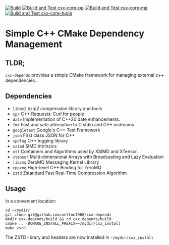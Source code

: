 [![Build](https://github.com/melton1968/cxx-depends/actions/workflows/build.yaml/badge.svg)](https://github.com/melton1968/cxx-depends/actions/workflows/build.yaml)
[![Build and Test cxx-core-pp](https://github.com/melton1968/cxx-depends/actions/workflows/build_cxx_core_pp.yaml/badge.svg)](https://github.com/melton1968/cxx-depends/actions/workflows/build_cxx_core_pp.yaml)
[![Build and Test cxx-core-mp](https://github.com/melton1968/cxx-depends/actions/workflows/build_cxx_core_mp.yaml/badge.svg)](https://github.com/melton1968/cxx-depends/actions/workflows/build_cxx_core_mp.yaml)
[![Build and Test cxx-core-tuple](https://github.com/melton1968/cxx-depends/actions/workflows/build_cxx_core_tuple.yaml/badge.svg)](https://github.com/melton1968/cxx-depends/actions/workflows/build_cxx_core_tuple.yaml)

# Simple C++ CMake Dependency Management

## TLDR;

`cxx-depends` provides a simple CMake framework for managing external c++ dependencies. 

## Dependencies

- `libbz2` bzip2 compression library and tools
- `cpr` C++ Requests: Curl for people
- `date` Implementation of C++20 date enhancements.
- `fmt` Fast and safe alternative to C stdio and C++ iostreams
- `googletest` Google's C++ Test Framework
- `json` First class JSON for C++
- `spdlog` C++ logging library
- `xsimd` SIMD Intrinsics
- `xtl` Containers and Algorithms used by XSIMD and XTensor.
- `xtensor` Multi-dimensional Arrays with Broadcasting and Lazy Evaluation
- `libzmq` ZeroMQ Messaging Kernel Library
- `cppzmq` High-level C++ Binding for ZeroMQ
- `zstd` Zstandard Fast Real-Time Compression Algorithm


## Usage

In a convenient location:
```
cd ~/mydir/
git clone git@github.com:melton1968/cxx-depends
mkdir cxx-depends/build && cd cxx_depends/build
cmake .. -DCMAKE_INSTALL_PREFIX=~/mydir/cxx_install
make zstd
```
The ZSTD library and headers are now installed in `~/mydir/cxx_install`

